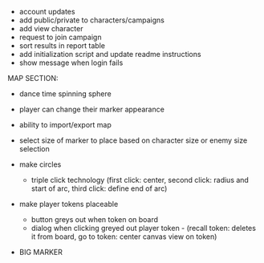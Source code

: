 - account updates
- add public/private to characters/campaigns
- add view character
- request to join campaign
- sort results in report table
- add initialization script and update readme instructions
- show message when login fails

MAP SECTION:

- dance time spinning sphere
- player can change their marker appearance
- ability to import/export map
- select size of marker to place based on character size or enemy size selection

- make circles
  - triple click technology (first click: center, second click: radius and start of arc, third click: define end of arc)
- make player tokens placeable

  - button greys out when token on board
  - dialog when clicking greyed out player token - (recall token: deletes it from board, go to token: center canvas view on token)

- BIG MARKER
